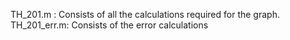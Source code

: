 TH_201.m : Consists of all the calculations required for the graph.\
TH_201_err.m: Consists of the error calculations
